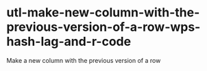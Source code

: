 # utl-make-new-column-with-the-previous-version-of-a-row-wps-hash-lag-and-r-code
Make a new column with the previous version of a row 
